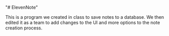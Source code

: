 "# ElevenNote" 

This is a program we created in class to save notes to a database. We then edited it as a team to add changes to the UI and more options to the note creation process.
